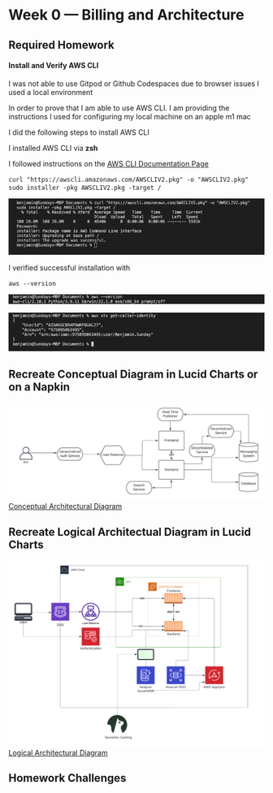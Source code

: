 # Week 0 — Billing and Architecture

## Required Homework

#### Install and Verify AWS CLI

I was not able to use Gitpod or Github Codespaces due to browser issues
I used a local environment

In order to prove that I am able to use AWS CLI.
I am providing the instructions I used for configuring my local machine on an apple m1 mac

I did the following steps to install AWS CLI

I installed AWS CLI via **zsh**

I followed instructions on the [AWS CLI Documentation Page](https://docs.aws.amazon.com/cli/latest/userguide/getting-started-install.html)

```
curl "https://awscli.amazonaws.com/AWSCLIV2.pkg" -o "AWSCLIV2.pkg"
sudo installer -pkg AWSCLIV2.pkg -target /
```
![Installing AWS CLI](assets/installing-aws-cli.png)

I verified successful installation with
```
aws --version
```
![Verify sussessful install](assets/proof-of-successful-install-of-awscli.png)

![Proof of working AWS CLI](assets/proof-of-aws-cli.png)

## Recreate Conceptual Diagram in Lucid Charts or on a Napkin
![Crudder Conceptual Design](assets/conceptual-architectural-diagram.png)
[Conceptual Architectural Diagram](https://lucid.app/lucidchart/edde3444-5740-40b6-aad3-bc655310f216/edit?invitationId=inv_02fb0ae6-b829-4578-89de-fe8793bb6565)

## Recreate Logical Architectual Diagram in Lucid Charts
![Crudder Logical Design](assets/logical-architectural-diagram.png)
[Logical Architectural Diagram](https://lucid.app/lucidchart/422e1266-27a7-4bd2-bcf3-d6b2cfaab3f7/edit?invitationId=inv_2299a8f3-16f2-463c-a2dc-defca5716615)

## Homework Challenges

